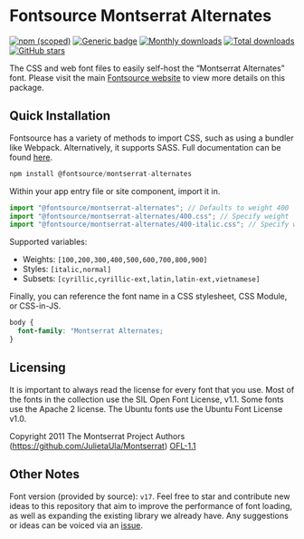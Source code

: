 # Fontsource Montserrat Alternates

[![npm (scoped)](https://img.shields.io/npm/v/@fontsource/montserrat-alternates?color=brightgreen)](https://www.npmjs.com/package/@fontsource/montserrat-alternates) [![Generic badge](https://img.shields.io/badge/fontsource-passing-brightgreen)](https://github.com/fontsource/fontsource) [![Monthly downloads](https://badgen.net/npm/dm/@fontsource/montserrat-alternates)](https://github.com/fontsource/fontsource) [![Total downloads](https://badgen.net/npm/dt/@fontsource/montserrat-alternates)](https://github.com/fontsource/fontsource) [![GitHub stars](https://img.shields.io/github/stars/fontsource/fontsource.svg?style=social&label=Star)](https://github.com/fontsource/fontsource/stargazers)

The CSS and web font files to easily self-host the “Montserrat Alternates” font. Please visit the main [Fontsource website](https://fontsource.org/fonts/montserrat-alternates) to view more details on this package.

## Quick Installation

Fontsource has a variety of methods to import CSS, such as using a bundler like Webpack. Alternatively, it supports SASS. Full documentation can be found [here](https://fontsource.org/docs/introduction).

```javascript
npm install @fontsource/montserrat-alternates
```

Within your app entry file or site component, import it in.

```javascript
import "@fontsource/montserrat-alternates"; // Defaults to weight 400
import "@fontsource/montserrat-alternates/400.css"; // Specify weight
import "@fontsource/montserrat-alternates/400-italic.css"; // Specify weight and style

```

Supported variables:
- Weights: `[100,200,300,400,500,600,700,800,900]`
- Styles: `[italic,normal]`
- Subsets: `[cyrillic,cyrillic-ext,latin,latin-ext,vietnamese]`

Finally, you can reference the font name in a CSS stylesheet, CSS Module, or CSS-in-JS.

```css
body {
  font-family: "Montserrat Alternates;
}
```

## Licensing
It is important to always read the license for every font that you use.
Most of the fonts in the collection use the SIL Open Font License, v1.1. Some fonts use the Apache 2 license. The Ubuntu fonts use the Ubuntu Font License v1.0.

Copyright 2011 The Montserrat Project Authors (https://github.com/JulietaUla/Montserrat)
[OFL-1.1](http://scripts.sil.org/OFL)

## Other Notes
Font version (provided by source): `v17`.
Feel free to star and contribute new ideas to this repository that aim to improve the performance of font loading, as well as expanding the existing library we already have. Any suggestions or ideas can be voiced via an [issue](https://github.com/fontsource/fontsource/issues).